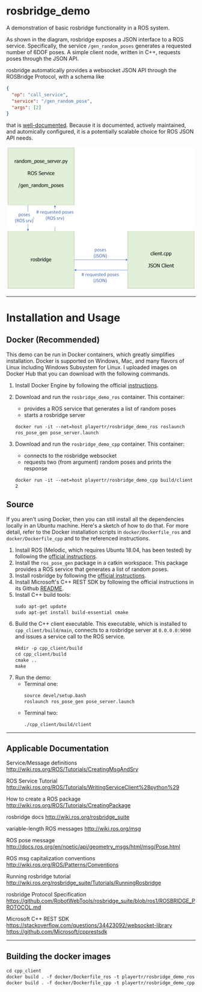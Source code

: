 # rosbridge_demo
A demonstration of basic rosbridge functionality in a ROS system.

As shown in the diagram, rosbridge exposes a JSON interface to a ROS service.
Specifically, the service `/gen_random_poses` generates a requested number of 6DOF poses. A simple client node, written in C++, requests poses through the JSON API.

rosbridge automatically provides a websocket JSON API through the ROSBridge Protocol, with a schema like
```JSON
{ 
  "op": "call_service", 
  "service": "/gen_random_pose", 
  "args": [2]
}
```
that is [well-documented](https://github.com/RobotWebTools/rosbridge_suite/blob/ros1/ROSBRIDGE_PROTOCOL.md). Because it is documented, actively maintained, and automically configured, it is a potentially scalable choice for ROS JSON API needs. 

![diagram](figures/diagram.png)

---
# Installation and Usage

## Docker (Recommended)
This demo can be run in Docker containers, which greatly simplifies installation. Docker is supported on Windows, Mac, and many flavors of Linux including Windows Subsystem for Linux. I uploaded images on Docker Hub that you can download with the following commands.
1. Install Docker Engine by following the official [instructions](https://docs.docker.com/engine/install/).
2. Download and run the `rosbridge_demo_ros` container. This container:
    * provides a ROS service that generates a list of random poses
    * starts a rosbridge server

    ```
    docker run -it --net=host playertr/rosbridge_demo_ros roslaunch ros_pose_gen pose_server.launch
    ```
3. Download and run the `rosbridge_demo_cpp` container. This container:
    * connects to the rosbridge websocket
    * requests two (from argument) random poses and prints the response
    ```
    docker run -it --net=host playertr/rosbridge_demo_cpp build/client 2
    ```

## Source
If you aren't using Docker, then you can still install all the dependencies locally in an Ubuntu machine. Here's a sketch of how to do that. For more detail, refer to the Docker installation scripts in `docker/Dockerfile_ros` and `docker/Dockerfile_cpp` and to the referenced instructions.
1. Install ROS (Melodic, which requires Ubuntu 18.04, has been tested) by following the [official instructions](http://wiki.ros.org/melodic/Installation/Ubuntu).
2. Install the `ros_pose_gen` package in a catkin workspace. This package provides a ROS service that generates a list of random poses.
3. Install rosbridge by following the [official instructions](http://wiki.ros.org/rosbridge_suite).
4. Install Microsoft's C++ REST SDK by following the official instructions in its Github [README](https://github.com/microsoft/cpprestsdk).
4. Install C++ build tools:
    ```
    sudo apt-get update
    sudo apt-get install build-essential cmake
    ```
5. Build the C++ client executable. This executable, which is installed to `cpp_client/build/main`, connects to a rosbridge server at `0.0.0.0:9090` and issues a service call to the ROS service.
    ```
    mkdir -p cpp_client/build
    cd cpp_client/build
    cmake ..
    make
    ```
6. Run the demo:
    * Terminal one:
        ```
        source devel/setup.bash
        roslaunch ros_pose_gen pose_server.launch
        ```
    * Terminal two:
        ```
        ./cpp_client/build/client
        ```

---
## Applicable Documentation

Service/Message definitions http://wiki.ros.org/ROS/Tutorials/CreatingMsgAndSrv 

ROS Service Tutorial http://wiki.ros.org/ROS/Tutorials/WritingServiceClient%28python%29

How to create a ROS package http://wiki.ros.org/ROS/Tutorials/CreatingPackage

rosbridge docs http://wiki.ros.org/rosbridge_suite

variable-length ROS messages http://wiki.ros.org/msg

ROS pose message http://docs.ros.org/en/noetic/api/geometry_msgs/html/msg/Pose.html

ROS msg capitalization conventions http://wiki.ros.org/ROS/Patterns/Conventions

Running rosbridge tutorial http://wiki.ros.org/rosbridge_suite/Tutorials/RunningRosbridge

rosbridge Protocol Specification https://github.com/RobotWebTools/rosbridge_suite/blob/ros1/ROSBRIDGE_PROTOCOL.md

Microsoft C++ REST SDK https://stackoverflow.com/questions/34423092/websocket-library
https://github.com/Microsoft/cpprestsdk


---
## Building the docker images
```
cd cpp_client
docker build . -f docker/Dockerfile_ros -t playertr/rosbridge_demo_ros
docker build . -f docker/Dockerfile_cpp -t playertr/rosbridge_demo_cpp
```